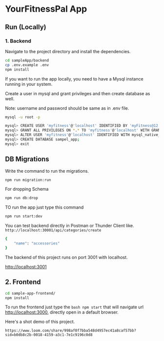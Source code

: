 # YourFitnessPal App

## Run (Locally)

### 1. Backend

Navigate to the project directory and install the dependencies.

```bash
cd sampleApp/backend
cp .env.example .env
npm install
```

If you want to run the app locally, you need to have a Mysql instance running in your system.

Create a user in mysql and grant privileges and then create database as well.

Note: username and password should be same as in .env file.

```bash
mysql -u root -p

mysql> CREATE USER 'myfitness'@'localhost' IDENTIFIED BY 'myFitness@12';
mysql> GRANT ALL PRIVILEGES ON *.* TO 'myfitness'@'localhost' WITH GRANT OPTION;
mysql> ALTER USER 'myfitness'@'localhost' IDENTIFIED WITH mysql_native_password BY 'myFitness@12';
mysql> CREATE DATABASE sampel_app;
mysql> exit
```

## DB Migrations

Write the command to run the migrations.

```bash
npm run migration:run
```

For dropping Schema

```bash
npm run db:drop
```

TO run the app just type this command

```bash
npm run start:dev
```

You can test backend directly in Postman or Thunder Client like.
`http://localhost:30001/api/categories/create`

```bash
{
    "name": "accessories"
}
```

The backend of this project runs on port 3001 with localhost.

[http://localhost:3001](http://localhost:3001)

## 2. Frontend

```bash
cd sample-app-frontend/
npm install
```

To run the frontend just type the ```bash npm start``` that will navigate url [http://localhost:3000](http://localhost:3000), directly open in a default browser. 

Here's a shot demo of this project.

`https://www.loom.com/share/998af0f7bba548d4957ec41a8caf57bb?sid=b0db8c2b-0018-4159-a3c1-7e1c9196c0d8`